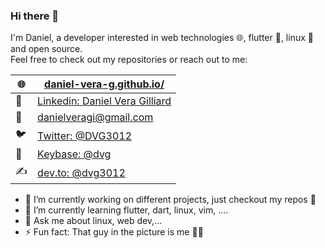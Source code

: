 ### Hi there 👋

I'm Daniel, a developer interested in web technologies 🌐, flutter 📱, linux 🐧 and open source.  
Feel free to check out my repositories or reach out to me:

| 🌐 | [daniel-vera-g.github.io/](https://daniel-vera-g.github.io/)                                  |
|---|-----------------------------------------------------------------------------------------------|
| 💼 | [Linkedin: Daniel Vera Gilliard](https://www.linkedin.com/in/daniel-vera-gilliard-b87568146/) |
| 📮 | [danielveragi@gmail.com](mailto:danielveragi@gmail.com)                                       |
| 🐦 | [Twitter: @DVG3012](https://twitter.com/DVG3012)                                              |
| 🔑 | [Keybase: @dvg](https://keybase.io/dvg)                                                       |
| ✍️ | [dev.to: @dvg3012](https://dev.to/dvg3012)                                                    |

- 🔭 I’m currently working on different projects, just checkout my repos 🤖
- 🌱 I’m currently learning flutter, dart, linux, vim, ....
- 💬 Ask me about linux, web dev,...
- ⚡ Fun fact: That guy in the picture is me 👨‍💻


<!-- TODO add better gh-stats in future -->
